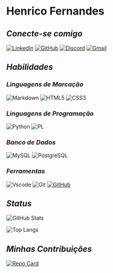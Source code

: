 # **Henrico Fernandes**

## *Conecte-se comigo* 
[![LinkedIn](https://img.shields.io/badge/LinkedIn-0077B5?style=for-the-badge&logo=linkedin&logoColor=white)](https://www.linkedin.com/in/henricofernandes)  [![GitHub](https://img.shields.io/badge/GitHub-100000?style=for-the-badge&logo=github&logoColor=white)](https://github.com/Henri-fernandes)	  [![Discord](https://img.shields.io/badge/Discord-7289DA?style=for-the-badge&logo=discord&logoColor=white)](https://discord.com/channels/henrico_fernandes)  [![Gmail](https://img.shields.io/badge/Gmail-333333?style=for-the-badge&logo=gmail&logoColor=red)](mailto:fernandes.henri2020@gmail.com)

## *Habilidades*

### *Linguagens de Marcação*
![Markdown](https://img.shields.io/badge/Markdown-000?style=for-the-badge&logo=markdown)  ![HTML5](https://img.shields.io/badge/HTML5-E34F26?style=for-the-badge&logo=html5&logoColor=white)  ![CSS3](https://img.shields.io/badge/CSS3-1572B6?style=for-the-badge&logo=css3&logoColor=white)

### *Linguagens de Programação* 
![Python](https://img.shields.io/badge/python-3670A0?style=for-the-badge&logo=python&logoColor=ffdd54)  ![PL](https://img.shields.io/badge/PL%2FSQL-FFFFFF?style=for-the-badge&logo=oracle&logoColor=FF0000&labelColor=FFFFFF&color=FF0000)

### *Banco de Dados*
![MySQL](https://img.shields.io/badge/MySQL-00000F?style=for-the-badge&logo=mysql&logoColor=white)  ![PostgreSQL](https://img.shields.io/badge/PostgreSQL-000?style=for-the-badge&logo=postgresql)

### *Ferramentas*
![Vscode](https://img.shields.io/badge/Vscode-007ACC?style=for-the-badge&logo=visual-studio-code&logoColor=white)  ![Git](https://img.shields.io/badge/GIT-E44C30?style=for-the-badge&logo=git&logoColor=white)   [![GitHub](https://img.shields.io/badge/GitHub-100000?style=for-the-badge&logo=github&logoColor=white)](https://github.com/Henri-fernandes)

## *Status*

![GitHub Stats](https://github-readme-stats.vercel.app/api?username=Henri-fernandes&theme=transparent&bg_color=000000&border_color=FF0000&show_icons=true&icon_color=A3DC&title_color=ff9d22&text_color=FFF)

![Top Langs](https://github-readme-stats-git-masterrstaa-rickstaa.vercel.app/api/top-langs/?username=Henri-fernandes&layout=compact&bg_color=000000&border_color=FF0000&title_color=ff9d22&text_color=FFF)



## *Minhas Contribuições*
[![Repo Card](https://github-readme-stats.vercel.app/api/pin/?username=Henri-fernandes&repo=dio-lab-open-source&bg_color=000&border_color=FF0000&show_icons=true&icon_color=A3DC&title_color=ff9d22&text_color=FFF)](https://github.com/Henri-fernandes/dio-lab-open-source)
